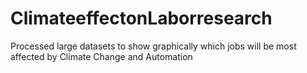 # ClimateeffectonLaborresearch
Processed large datasets to show graphically which jobs will be most affected by Climate Change and Automation

